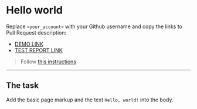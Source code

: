 # Hello world
Replace `<your_account>` with your Github username and copy the links to Pull Request description:
- [DEMO LINK](https://bohdan-daniliuk.github.io/layout_hello-world/)
- [TEST REPORT LINK](https://bohdan-daniliuk.github.io/layout_hello-world/report/html_report/)

> Follow [this instructions](https://mate-academy.github.io/layout_task-guideline/#how-to-solve-the-layout-tasks-on-github)
___

## The task
Add the basic page markup and the text `Hello, world!` into the body.

